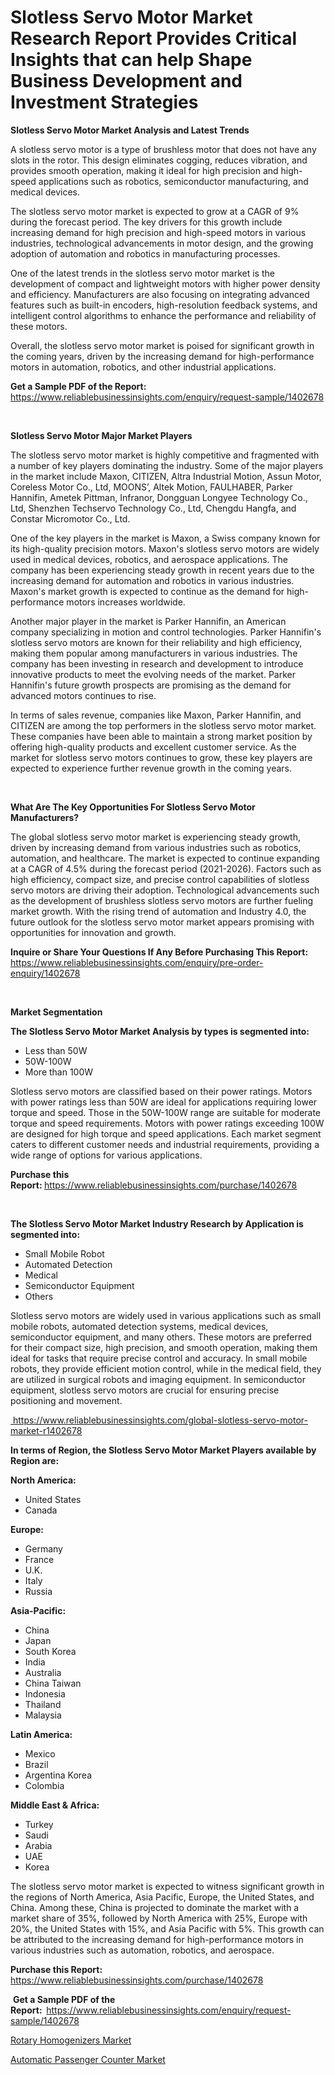 <p><h1>Slotless Servo Motor Market Research Report Provides Critical Insights that can help Shape Business Development and Investment Strategies</h1></p><p><strong>Slotless Servo Motor Market Analysis and Latest Trends</strong></p>
<p><p>A slotless servo motor is a type of brushless motor that does not have any slots in the rotor. This design eliminates cogging, reduces vibration, and provides smooth operation, making it ideal for high precision and high-speed applications such as robotics, semiconductor manufacturing, and medical devices.</p><p>The slotless servo motor market is expected to grow at a CAGR of 9% during the forecast period. The key drivers for this growth include increasing demand for high precision and high-speed motors in various industries, technological advancements in motor design, and the growing adoption of automation and robotics in manufacturing processes.</p><p>One of the latest trends in the slotless servo motor market is the development of compact and lightweight motors with higher power density and efficiency. Manufacturers are also focusing on integrating advanced features such as built-in encoders, high-resolution feedback systems, and intelligent control algorithms to enhance the performance and reliability of these motors.</p><p>Overall, the slotless servo motor market is poised for significant growth in the coming years, driven by the increasing demand for high-performance motors in automation, robotics, and other industrial applications.</p></p>
<p><strong>Get a Sample PDF of the Report:&nbsp;</strong> <a href="https://www.reliablebusinessinsights.com/enquiry/request-sample/1402678">https://www.reliablebusinessinsights.com/enquiry/request-sample/1402678</a></p>
<p>&nbsp;</p>
<p><strong>Slotless Servo Motor Major Market Players</strong></p>
<p><p>The slotless servo motor market is highly competitive and fragmented with a number of key players dominating the industry. Some of the major players in the market include Maxon, CITIZEN, Altra Industrial Motion, Assun Motor, Coreless Motor Co., Ltd, MOONS’, Altek Motion, FAULHABER, Parker Hannifin, Ametek Pittman, Infranor, Dongguan Longyee Technology Co., Ltd, Shenzhen Techservo Technology Co., Ltd, Chengdu Hangfa, and Constar Micromotor Co., Ltd.</p><p>One of the key players in the market is Maxon, a Swiss company known for its high-quality precision motors. Maxon's slotless servo motors are widely used in medical devices, robotics, and aerospace applications. The company has been experiencing steady growth in recent years due to the increasing demand for automation and robotics in various industries. Maxon's market growth is expected to continue as the demand for high-performance motors increases worldwide.</p><p>Another major player in the market is Parker Hannifin, an American company specializing in motion and control technologies. Parker Hannifin's slotless servo motors are known for their reliability and high efficiency, making them popular among manufacturers in various industries. The company has been investing in research and development to introduce innovative products to meet the evolving needs of the market. Parker Hannifin's future growth prospects are promising as the demand for advanced motors continues to rise.</p><p>In terms of sales revenue, companies like Maxon, Parker Hannifin, and CITIZEN are among the top performers in the slotless servo motor market. These companies have been able to maintain a strong market position by offering high-quality products and excellent customer service. As the market for slotless servo motors continues to grow, these key players are expected to experience further revenue growth in the coming years.</p></p>
<p>&nbsp;</p>
<p><strong>What Are The Key Opportunities For Slotless Servo Motor Manufacturers?</strong></p>
<p><p>The global slotless servo motor market is experiencing steady growth, driven by increasing demand from various industries such as robotics, automation, and healthcare. The market is expected to continue expanding at a CAGR of 4.5% during the forecast period (2021-2026). Factors such as high efficiency, compact size, and precise control capabilities of slotless servo motors are driving their adoption. Technological advancements such as the development of brushless slotless servo motors are further fueling market growth. With the rising trend of automation and Industry 4.0, the future outlook for the slotless servo motor market appears promising with opportunities for innovation and growth.</p></p>
<p><strong>Inquire or Share Your Questions If Any Before Purchasing This Report:</strong> <a href="https://www.reliablebusinessinsights.com/enquiry/pre-order-enquiry/1402678">https://www.reliablebusinessinsights.com/enquiry/pre-order-enquiry/1402678</a></p>
<p>&nbsp;</p>
<p><strong>Market Segmentation</strong></p>
<p><strong>The Slotless Servo Motor Market Analysis by types is segmented into:</strong></p>
<p><ul><li>Less than 50W</li><li>50W-100W</li><li>More than 100W</li></ul></p>
<p><p>Slotless servo motors are classified based on their power ratings. Motors with power ratings less than 50W are ideal for applications requiring lower torque and speed. Those in the 50W-100W range are suitable for moderate torque and speed requirements. Motors with power ratings exceeding 100W are designed for high torque and speed applications. Each market segment caters to different customer needs and industrial requirements, providing a wide range of options for various applications.</p></p>
<p><strong>Purchase this Report:&nbsp;</strong><a href="https://www.reliablebusinessinsights.com/purchase/1402678">https://www.reliablebusinessinsights.com/purchase/1402678</a></p>
<p>&nbsp;</p>
<p><strong>The Slotless Servo Motor Market Industry Research by Application is segmented into:</strong></p>
<p><ul><li>Small Mobile Robot</li><li>Automated Detection</li><li>Medical</li><li>Semiconductor Equipment</li><li>Others</li></ul></p>
<p><p>Slotless servo motors are widely used in various applications such as small mobile robots, automated detection systems, medical devices, semiconductor equipment, and many others. These motors are preferred for their compact size, high precision, and smooth operation, making them ideal for tasks that require precise control and accuracy. In small mobile robots, they provide efficient motion control, while in the medical field, they are utilized in surgical robots and imaging equipment. In semiconductor equipment, slotless servo motors are crucial for ensuring precise positioning and movement.</p></p>
<p><a href="https://www.reliablebusinessinsights.com/global-slotless-servo-motor-market-r1402678">&nbsp;https://www.reliablebusinessinsights.com/global-slotless-servo-motor-market-r1402678</a></p>
<p><strong>In terms of Region, the Slotless Servo Motor Market Players available by Region are:</strong></p>
<p>
    <p> <strong> North America: </strong>
        <ul>
            <li>United States</li>
            <li>Canada</li>
        </ul>
        </p> 
    <p> <strong> Europe: </strong>
        <ul>
            <li>Germany</li>
            <li>France</li>
            <li>U.K.</li>
            <li>Italy</li>
            <li>Russia</li>
        </ul>
        </p> 
    <p> <strong> Asia-Pacific: </strong>
        <ul>
            <li>China</li>
            <li>Japan</li>
            <li>South Korea</li>
            <li>India</li>
            <li>Australia</li>
            <li>China Taiwan</li>
            <li>Indonesia</li>
            <li>Thailand</li>
            <li>Malaysia</li>
        </ul>
        </p> 
    <p> <strong> Latin America: </strong>
        <ul>
            <li>Mexico</li>
            <li>Brazil</li>
            <li>Argentina Korea</li>
            <li>Colombia</li>
        </ul>
        </p> 
    <p> <strong> Middle East & Africa: </strong>
        <ul>
            <li>Turkey</li>
            <li>Saudi</li>
            <li>Arabia</li>
            <li>UAE</li>
            <li>Korea</li>
        </ul>
    </p>
    </p>
<p><p>The slotless servo motor market is expected to witness significant growth in the regions of North America, Asia Pacific, Europe, the United States, and China. Among these, China is projected to dominate the market with a market share of 35%, followed by North America with 25%, Europe with 20%, the United States with 15%, and Asia Pacific with 5%. This growth can be attributed to the increasing demand for high-performance motors in various industries such as automation, robotics, and aerospace.</p></p>
<p><strong>Purchase this Report: </strong><a href="https://www.reliablebusinessinsights.com/purchase/1402678">https://www.reliablebusinessinsights.com/purchase/1402678</a></p>
<p>&nbsp;<strong>Get a Sample PDF of the Report:&nbsp;&nbsp;</strong><a href="https://www.reliablebusinessinsights.com/enquiry/request-sample/1402678">https://www.reliablebusinessinsights.com/enquiry/request-sample/1402678</a></p>
<p><strong></strong></p>
<p><p><a href="https://github.com/mahnoor2003/Market-Research-Report-List-5/blob/main/rotary-homogenizers-market.md">Rotary Homogenizers Market</a></p><p><a href="https://view.publitas.com/reportprime-1/future-trends-in-global-automatic-passenger-counter-market-market-insights-and-analysis-from-2024-to-2031-in-148-pages/">Automatic Passenger Counter Market</a></p></p>